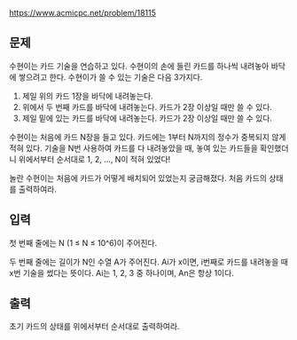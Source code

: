 https://www.acmicpc.net/problem/18115

## 문제
수현이는 카드 기술을 연습하고 있다. 수현이의 손에 들린 카드를 하나씩 내려놓아 바닥에 쌓으려고 한다. 수현이가 쓸 수 있는 기술은 다음 3가지다.

1. 제일 위의 카드 1장을 바닥에 내려놓는다.
2. 위에서 두 번째 카드를 바닥에 내려놓는다. 카드가 2장 이상일 때만 쓸 수 있다.
3. 제일 밑에 있는 카드를 바닥에 내려놓는다. 카드가 2장 이상일 때만 쓸 수 있다.

수현이는 처음에 카드 N장을 들고 있다. 카드에는 1부터 N까지의 정수가 중복되지 않게 적혀 있다. 기술을 N번 사용하여 카드를 다 내려놓았을 때, 놓여 있는 카드들을 확인했더니 위에서부터 순서대로 1, 2, …, N이 적혀 있었다!

놀란 수현이는 처음에 카드가 어떻게 배치되어 있었는지 궁금해졌다. 처음 카드의 상태를 출력하여라.

## 입력
첫 번째 줄에는 N (1 ≤ N ≤ 10^6)이 주어진다.

두 번째 줄에는 길이가 N인 수열 A가 주어진다. Ai가 x이면, i번째로 카드를 내려놓을 때 x번 기술을 썼다는 뜻이다. Ai는 1, 2, 3 중 하나이며, An은 항상 1이다.

## 출력
초기 카드의 상태를 위에서부터 순서대로 출력하여라.
